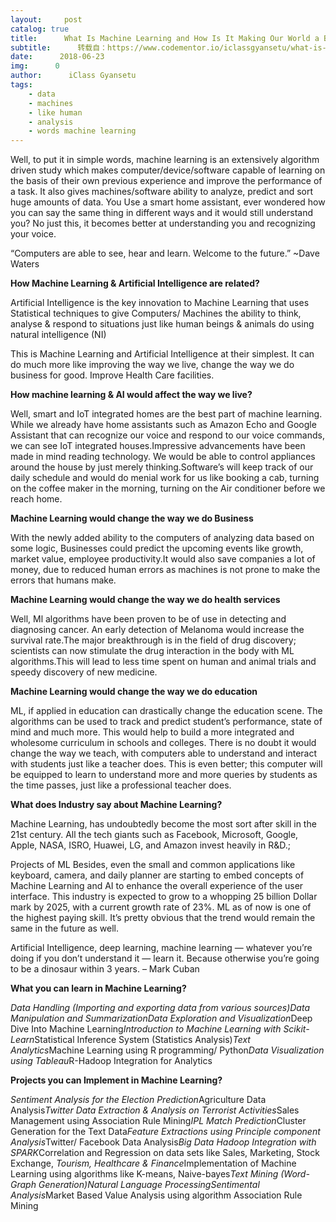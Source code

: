 ```yaml
---
layout:     post
catalog: true
title:      What Is Machine Learning and How Is It Making Our World a Better Place?
subtitle:      转载自：https://www.codementor.io/iclassgyansetu/what-is-machine-learning-and-how-is-it-making-our-world-a-better-place-krj62qq82
date:      2018-06-23
img:      0
author:      iClass Gyansetu
tags:
    - data
    - machines
    - like human
    - analysis
    - words machine learning
---
```


Well, to put it in simple words, machine learning is an extensively algorithm driven study which makes computer/device/software capable of learning on the basis of their own previous experience and improve the performance of a task. It also gives machines/software ability to analyze, predict and sort huge amounts of data. You Use a smart home assistant, ever wondered how you can say the same thing in different ways and it would still understand you? No just this, it becomes better at understanding you and recognizing your voice.

> 
“Computers are able to see, hear and learn. Welcome to the future.” ~Dave Waters


**How Machine Learning & Artificial Intelligence are related?**

Artificial Intelligence is the key innovation to Machine Learning that uses Statistical techniques to give Computers/ Machines the ability to think, analyse & respond to situations just like human beings & animals do using natural intelligence (NI)

This is Machine Learning and Artificial Intelligence at their simplest. It can do much more like improving the way we live, change the way we do business for good. Improve Health Care facilities.

**How machine learning & AI would affect the way we live?**

Well, smart and IoT integrated homes are the best part of machine learning. While we already have home assistants such as Amazon Echo and Google Assistant that can recognize our voice and respond to our voice commands, we can see IoT integrated houses.Impressive advancements have been made in mind reading technology. We would be able to control appliances around the house by just merely thinking.Software’s will keep track of our daily schedule and would do menial work for us like booking a cab, turning on the coffee maker in the morning, turning on the Air conditioner before we reach home.

**Machine Learning would change the way we do Business**

With the newly added ability to the computers of analyzing data based on some logic, Businesses could predict the upcoming events like growth, market value, employee productivity.It would also save companies a lot of money, due to reduced human errors as machines is not prone to make the errors that humans make.

**Machine Learning would change the way we do health services**

Well, Ml algorithms have been proven to be of use in detecting and diagnosing cancer. An early detection of Melanoma would increase the survival rate.The major breakthrough is in the field of drug discovery; scientists can now stimulate the drug interaction in the body with ML algorithms.This will lead to less time spent on human and animal trials and speedy discovery of new medicine.

**Machine Learning would change the way we do education**

ML, if applied in education can drastically change the education scene. The algorithms can be used to track and predict student’s performance, state of mind and much more. This would help to build a more integrated and wholesome curriculum in schools and colleges. There is no doubt it would change the way we teach, with computers able to understand and interact with students just like a teacher does. This is even better; this computer will be equipped to learn to understand more and more queries by students as the time passes, just like a professional teacher does.

**What does Industry say about Machine Learning?**

Machine Learning, has undoubtedly become the most sort after skill in the 21st century. All the tech giants such as Facebook, Microsoft, Google, Apple, NASA, ISRO, Huawei, LG, and Amazon invest heavily in R&D.;

Projects of ML Besides, even the small and common applications like keyboard, camera, and daily planner are starting to embed concepts of Machine Learning and AI to enhance the overall experience of the user interface. This industry is expected to grow to a whopping 25 billion Dollar mark by 2025, with a current growth rate of 23%. ML as of now is one of the highest paying skill. It’s pretty obvious that the trend would remain the same in the future as well.

Artificial Intelligence, deep learning, machine learning — whatever you’re doing if you don’t understand it — learn it. Because otherwise you’re going to be a dinosaur within 3 years. – Mark Cuban

**What you can learn in Machine Learning?**

*Data Handling (Importing and exporting data from various sources)*Data Manipulation and Summarization*Data Exploration and Visualization*Deep Dive Into Machine Learning*Introduction to Machine Learning with Scikit-Learn*Statistical Inference System (Statistics Analysis)*Text Analytics*Machine Learning using R programming/ Python*Data Visualization using Tableau*R-Hadoop Integration for Analytics

**Projects you can Implement in Machine Learning?**

*Sentiment Analysis for the Election Prediction*Agriculture Data Analysis*Twitter Data Extraction & Analysis on Terrorist Activities*Sales Management using Association Rule Mining*IPL Match Prediction*Cluster Generation for the Text Data*Feature Extractions using Principle component Analysis*Twitter/ Facebook Data Analysis*Big Data Hadoop Integration with SPARK*Correlation and Regression on data sets like Sales, Marketing, Stock Exchange, *Tourism, Healthcare & Finance*Implementation of Machine Learning using algorithms like K-means, Naive-bayes*Text Mining (Word- Graph Generation)*Natural Language Processing*Sentimental Analysis*Market Based Value Analysis using algorithm Association Rule Mining
